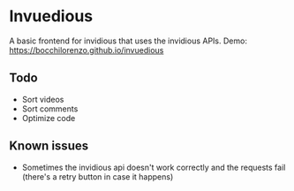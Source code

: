 # Invuedious
 A basic frontend for invidious that uses the invidious APIs. Demo: https://bocchilorenzo.github.io/invuedious

## Todo
- Sort videos
- Sort comments
- Optimize code

## Known issues
- Sometimes the invidious api doesn't work correctly and the requests fail (there's a retry button in case it happens)